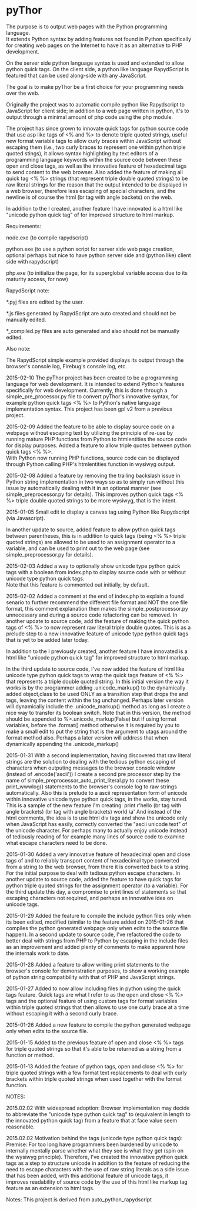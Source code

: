 pyThor
=======================

The purpose is to output web pages with the Python programming language.  
It extends Python syntax by adding features not found in Python specifically 
for creating web pages on the Internet to have it as an alternative to PHP development.

On the server side python language syntax is used and extended to allow python quick tags.
On the client side, a python like language RapydScript is featured that can be used along-side with any JavaScript.

The goal is to make pyThor be a first choice for your programming needs over the web.


Originally the project was to automatic compile python like Rapydscript to JavaScript for client side; 
in addition to a web page written in python, it's to output through a minimal amount of php code using the php module.

The project has since grown to innovate quick tags for python source code that use asp like tags
of <% and %> to denote triple quoted strings, useful new format variable tags to allow curly braces
within JavaScript without escaping them (i.e., two curly braces to represent one within python triple quoted stings),
it allows syntax highlighting by text editors of a programming language keywords within the source code 
between these open and close tags,
as well as the innovative feature of hexadecimal tags to send content to the web browser.
Also added the feature of making all quick tag <% %> strings (that represent triple double quoted strings) 
to be raw literal strings for the reason that the output intended to be displayed in a web browser, therefore
less escaping of special characters, and the newline is of course the html (br tag with angle backets) on the web.

In addition to the <hex></hex> I created, another feature I have innovated is a 
html like "unicode python quick tag" of <unicode></unicode> for improved structure to html markup.



Requirements:

node.exe   (to compile rapydscript)

python.exe (to use a python script for server side web page creation, 
			optional perhaps but nice to have python server side 
			and (python like) client side with rapydscript)
			
php.exe    (to initialize the page, for its superglobal variable access 
            due to its maturity access, for now)
			
RapydScript note:

*.pyj files are edited by the user.

*.js  files generated by RapydScript are auto created and should not be manually edited.

*_compiled.py files are auto generated and also should not be manually edited.

Also note:

The RapydScript simple example provided displays its output 
through the browser's console log, Firebug's console log, etc.

2015-02-10
The pyThor project has been created to be a programming language for web development.
It is intended to extend Python's features specifically for web development.
Currently, this is done through a simple_pre_processor.py file to convert pyThor's innovative
syntax, for example python quick tags <% %> to Python's native language implementation syntax.
This project has been gpl v2 from a previous project.

2015-02-09
Added the feature to be able to display source code on a webpage without escaping text by utilizing the principle of
re-use by running mature PHP functions from Python to htmlentities the source code for display purposes.
Added a feature to allow triple quotes between python quick tags <% %>.  
With Python now running PHP functions, source code can be displayed 
through Python calling PHP's htmlentities function in wysiwyg output.

2015-02-08
Added a feature by removing the trailing backslash issue in Python string implementation in two ways so as to simply 
run without this issue by automatically dealing with it in an optional manner (see simple_preprocessor.py for details).
This improves python quick tags <% %> triple double quoted strings to be more wysiwyg, that is the intent.

2015-01-05
Small edit to display a canvas tag using Python like Rapydscript (via Javascript).

In another update to source, added feature to allow python quick tags between parentheses, this is in addition to
quick tags (being <% %> triple quoted strings) are allowed to be used to an assignment operator to a variable, and
can be used to print out to the web page (see simple_preprocessor.py for details).

2015-02-03
Added a way to optionally show unicode type python quick tags with a boolean from index.php to display source code with or without unicode type python quick tags.  
Note that this feature is commented out initially, by default.

2015-02-02
Added a comment at the end of index.php to explain a found senario to further recommend the different file format
and NOT the one file format, this comment explanation then makes the simple_postprocessor.py  unnecessary and during a source code refactoring can be removed.
In another update to source code, add the feature of making the quick python tags of <%  %> to now represent 
raw literal triple double quotes.  This is as a prelude step to a new innovative feature of unicode type python quick tags that is yet to be added later today.
 
In addition to the <hex></hex> I previously created, another feature I have innovated is a html like "unicode python quick tag" for improved structure to html markup.
 
In the third update to source code, I've now added the feature of html like unicode type python quick tags to wrap the
quick tags feature of <% %> that represents a triple double quoted string.  In this initial version the way it works
is by the programmer adding     .unicode_markup()      to the dynamically added object,class to be used ONLY
as a transition step that drops the <unicode> and </unicode> tags, leaving the content within the tag unchanged.
Perhaps later version will dynamically include the  .unicode_markup()  method as long as I create a nice way to transfer its
boolean switch.
Note that in this version, the method should be appended to  %>.unicode_markup(False)  but if using format variables, before  the .format() method
otherwise it is required by you to make a small edit to put the string that is the argument to utags  around the format method also.
Perhaps a later version will address that when dynamically appending the  .unicode_markup()

2015-01-31
With a second implementation, having discovered that raw literal strings are the solution to dealing with the
tedious python escaping of characters when outputing messages to the browser console window (instead of .encode('ascii'))
I create a second pre processor step by the name of simple_preprocessor_auto_print_literal.py to convert these print_wwwlog()
statements to the browser's console log to raw strings automatically.  Also this is prelude to a ascii representation
form of unicode within innovative unicode type python quick tags, in the works, stay tuned.
This is a sample of the new feature I'm creating:
print r'hello (br tag with angle brackets)  <!-- <unicode>\xe5</unicode>lpha   <unicode>\xdf</unicode>ravo, <unicode>\u1e09</unicode>harlie  -->   (br tag with angle brackets) world \a'
And instead of the html comments, the idea is to use html div tags and show the unicode only when JavaScript has easily, correctly
converted the "ascii unicode text" of the unicode character.  For perhaps many to actually enjoy unicode instead of tediously
reading of for example many lines of source code to examine what escape characters need to be done.	

2015-01-30
Added a very innovative feature of hexadecimal open and close tags of <hex> and </hex> to reliably transport content 
of hexadecimal type converted from a string to the web browser, from there it is converted back to a string. 
For the initial purpose to deal with tedious python escape characters.
In another update to source code, added the feature to have quick tags for python triple quoted strings 
for the assignment operator (to a variable).  For the third update this day, a compromise to print lines of statements
so that escaping characters not required, and perhaps an innovative idea on unicode tags.

2015-01-29
Added the feature to compile the include python files only when its been edited, modified (similar to the feature added on 2015-01-26 
that compiles the python generated webpage only when edits to the source file happen).
In a second update to source code, I've refactored the code to better deal with strings 
from PHP to Python by escaping in the include files as an improvement and added plenty of comments 
to make apparent how the internals work to date.

2015-01-28
Added a feature to allow writing print statements to the browser's console for demonstration purposes,
to show a working example of python string compatibility with that of PHP and JavaScript strings.

2015-01-27
Added to now allow including files in python using the quick tags feature.
Quick tags are what I refer to as the open and close <%  %> tags and the optional feature of using custom tags
for format variables within triple quoted strings that then allows to use one curly brace at a time without escaping it
with a second curly brace.

2015-01-26
Added a new feature to compile the python generated webpage only when edits to the source file.

2015-01-15
Added to the previous feature of open and close <%  %> tags for triple quoted strings so that it's able to be returned 
as a string from a function or method.

2015-01-13
Added the feature of python tags, open and close <%  %> for triple quoted strings with a few format text replacements 
to deal with curly brackets within triple quoted strings when used together with the format function.


NOTES:

2015.02.02
With widespread adoption: Browser implementation may decide to abbreviate the "unicode type python quick tag" 
to <uni></uni> (equivalent in length to the innovated <hex></hex> python quick tag) 
from <unicode></unicode> a feature that at face value seem reasonable.

2015.02.02
Motivation behind the <unicode></unicode> tags (unicode type python quick tags):
Premise: For too long have programmers been burdened by unicode to internally mentally parse whether 
what they see is what they get (spin on the wysiwyg principle).  Therefore, I've created the innovative python quick tags 
as a step to structure unicode in addition to the feature of reducing the need to escape characters with the use of 
raw string literals as a side issue that has been added, with this additional feature of unicode tags, 
it improves readability of source code by the use of this <unicode></unicode> html like markup tag feature
as an extension to html tags.

Notes: This project is derived from auto_python_rapydscript 